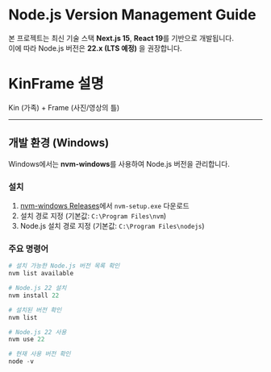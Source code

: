 # Node.js Version Management Guide

본 프로젝트는 최신 기술 스택 **Next.js 15**, **React 19**를 기반으로 개발됩니다.  
이에 따라 Node.js 버전은 **22.x (LTS 예정)** 을 권장합니다.

# KinFrame 설명

Kin (가족) + Frame (사진/영상의 틀)

---

## 개발 환경 (Windows)

Windows에서는 **nvm-windows**를 사용하여 Node.js 버전을 관리합니다.

### 설치

1. [nvm-windows Releases](https://github.com/coreybutler/nvm-windows/releases)에서 `nvm-setup.exe` 다운로드
2. 설치 경로 지정 (기본값: `C:\Program Files\nvm`)
3. Node.js 설치 경로 지정 (기본값: `C:\Program Files\nodejs`)

### 주요 명령어

```powershell
# 설치 가능한 Node.js 버전 목록 확인
nvm list available

# Node.js 22 설치
nvm install 22

# 설치된 버전 확인
nvm list

# Node.js 22 사용
nvm use 22

# 현재 사용 버전 확인
node -v
```
